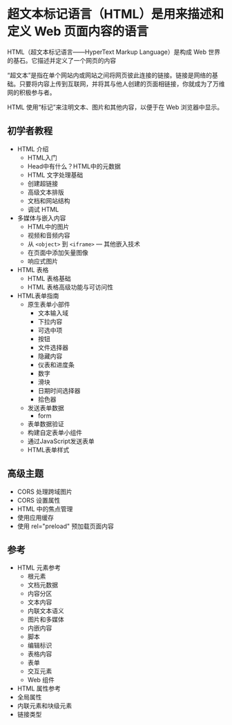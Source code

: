 #   超文本标记语言（HTML）是用来描述和定义 Web 页面内容的语言

HTML（超文本标记语言——HyperText Markup Language）是构成 Web 世界的基石。它描述并定义了一个网页的内容

“超文本”是指在单个网站内或网站之间将网页彼此连接的链接。链接是网络的基础。只要将内容上传到互联网，并将其与他人创建的页面相链接，你就成为了万维网的积极参与者。

HTML 使用“标记”来注明文本、图片和其他内容，以便于在 Web 浏览器中显示。

##  初学者教程

-   HTML 介绍
    -   HTML入门
    -   Head中有什么？HTML中的元数据
    -   HTML 文字处理基础 
    -   创建超链接
    -   高级文本排版
    -   文档和网站结构
    -   调试 HTML
-   多媒体与嵌入内容
    -   HTML中的图片
    -   视频和音频内容
    -   从 `<object>` 到 `<iframe>` — 其他嵌入技术
    -   在页面中添加矢量图像
    -   响应式图片
-   HTML 表格
    -   HTML 表格基础
    -   HTML 表格高级功能与可访问性
-   HTML表单指南
    -   原生表单小部件
        -   文本输入域
        -   下拉内容
        -   可选中项
        -   按钮
        -   文件选择器
        -   隐藏内容
        -   仪表和进度条
        -   数字
        -   滑块
        -   日期时间选择器
        -   拾色器
    -   发送表单数据
        -   form
    -   表单数据验证
    -   构建自定表单小组件
    -   通过JavaScript发送表单
    -   HTML表单样式

##  高级主题
-   CORS 处理跨域图片
-   CORS 设置属性
-   HTML 中的焦点管理
-   使用应用缓存
-   使用 rel="preload" 预加载页面内容


##  参考
-   HTML 元素参考
    -   根元素
    -   文档元数据
    -   内容分区
    -   文本内容
    -   内联文本语义
    -   图片和多媒体
    -   内嵌内容
    -   脚本
    -   编辑标识
    -   表格内容
    -   表单
    -   交互元素
    -   Web 组件
-   HTML 属性参考
-   全局属性
-   内联元素和块级元素
-   链接类型


